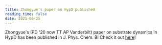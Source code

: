 ```yaml
---
title: Zhongyue's paper on HypD published
reading_time: false
date: 2021-06-25
---
```


Zhongyue's (PD '20 now TT AP Vanderbilt) paper on substrate dynamics in HypD has been published in J. Phys. Chem. B! Check it out [here](https://pubs.acs.org/doi/10.1021/acs.jpcb.1c05320)!

<!--more-->
